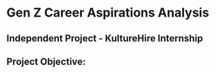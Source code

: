 # Gen Z Career Aspirations Analysis
## Independent Project - KultureHire Internship

## Project Objective:
